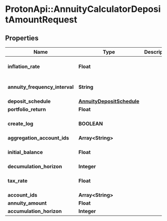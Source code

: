 # ProtonApi::AnnuityCalculatorDepositAmountRequest

## Properties
Name | Type | Description | Notes
------------ | ------------- | ------------- | -------------
**inflation_rate** | **Float** |  | [optional] [default to 0.0]
**annuity_frequency_interval** | **String** |  | [optional] [default to &#39;year&#39;]
**deposit_schedule** | [**AnnuityDepositSchedule**](AnnuityDepositSchedule.md) |  | [optional] 
**portfolio_return** | **Float** |  | 
**create_log** | **BOOLEAN** |  | [optional] [default to false]
**aggregation_account_ids** | **Array&lt;String&gt;** |  | [optional] 
**initial_balance** | **Float** |  | [optional] [default to 0.0]
**decumulation_horizon** | **Integer** |  | 
**tax_rate** | **Float** |  | [optional] [default to 0.0]
**account_ids** | **Array&lt;String&gt;** |  | [optional] 
**annuity_amount** | **Float** |  | 
**accumulation_horizon** | **Integer** |  | 


